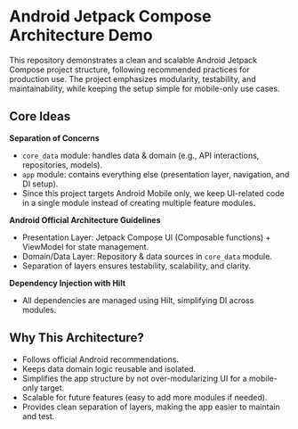 # Android Jetpack Compose Architecture Demo

This repository demonstrates a clean and scalable Android Jetpack Compose project structure, following recommended practices for production use.
The project emphasizes modularity, testability, and maintainability, while keeping the setup simple for mobile-only use cases.

## Core Ideas

**Separation of Concerns**

- `core_data` module: handles data & domain (e.g., API interactions, repositories, models).
- `app` module: contains everything else (presentation layer, navigation, and DI setup).
- Since this project targets Android Mobile only, we keep UI-related code in a single module instead of creating multiple feature modules.

**Android Official Architecture Guidelines**

- Presentation Layer: Jetpack Compose UI (Composable functions) + ViewModel for state management.
- Domain/Data Layer: Repository & data sources in `core_data` module.
- Separation of layers ensures testability, scalability, and clarity.

**Dependency Injection with Hilt**

- All dependencies are managed using Hilt, simplifying DI across modules.

## Why This Architecture?

- Follows official Android recommendations.
- Keeps data domain logic reusable and isolated.
- Simplifies the app structure by not over-modularizing UI for a mobile-only target.
- Scalable for future features (easy to add more modules if needed).
- Provides clean separation of layers, making the app easier to maintain and test.
